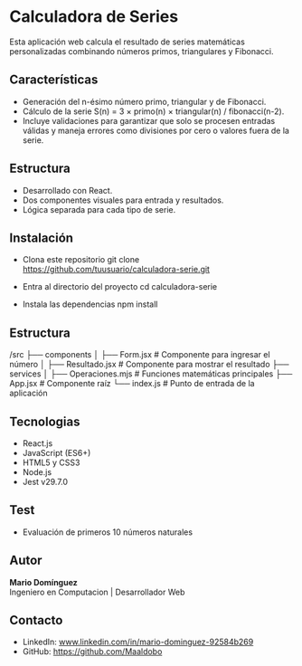 # Calculadora de Series


Esta aplicación web calcula el resultado de series matemáticas personalizadas combinando números primos, triangulares y Fibonacci.

## Características
- Generación del n-ésimo número primo, triangular y de Fibonacci.
- Cálculo de la serie S(n) = 3 × primo(n) × triangular(n) / fibonacci(n-2).
- Incluye validaciones para garantizar que solo se procesen entradas válidas y maneja errores como divisiones por cero o valores fuera de la serie.
## Estructura
- Desarrollado con React.
- Dos componentes visuales para entrada y resultados.
- Lógica separada para cada tipo de serie.

## Instalación
- Clona este repositorio
git clone https://github.com/tuusuario/calculadora-serie.git

- Entra al directorio del proyecto
cd calculadora-serie

- Instala las dependencias
npm install

## Estructura
/src
├── components
│   ├── Form.jsx         # Componente para ingresar el número
│   ├── Resultado.jsx    # Componente para mostrar el resultado
├── services
│   ├── Operaciones.mjs  # Funciones matemáticas principales
├── App.jsx              # Componente raíz
└── index.js             # Punto de entrada de la aplicación

## Tecnologias
- React.js
- JavaScript (ES6+)
- HTML5 y CSS3
- Node.js
- Jest v29.7.0

## Test
- Evaluación de primeros 10 números naturales

## Autor
**Mario Domínguez**  
Ingeniero en Computacion | Desarrollador Web  

## Contacto

- LinkedIn: www.linkedin.com/in/mario-dominguez-92584b269
- GitHub: https://github.com/Maaldobo



